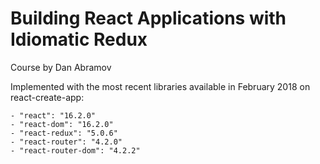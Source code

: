 # Building React Applications with Idiomatic Redux

Course by Dan Abramov

Implemented with the most recent libraries available in February 2018 on react-create-app:

    - "react": "16.2.0"
    - "react-dom": "16.2.0"
    - "react-redux": "5.0.6"
    - "react-router": "4.2.0"
    - "react-router-dom": "4.2.2"
